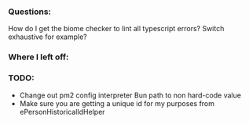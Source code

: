### Questions:

How do I get the biome checker to lint all typescript errors? Switch exhaustive for example?

### Where I left off:

### TODO:

- Change out pm2 config interpreter Bun path to non hard-code value
- Make sure you are getting a unique id for my purposes from ePersonHistoricalIdHelper
